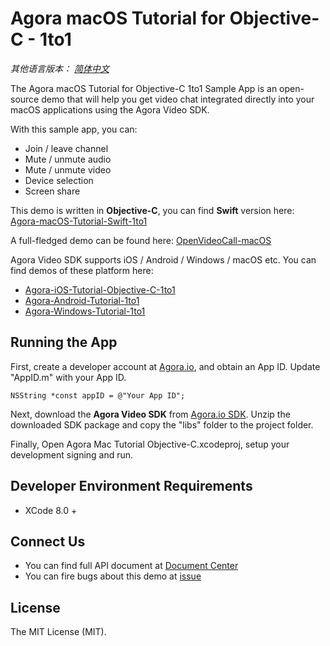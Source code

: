 # Agora macOS Tutorial for Objective-C - 1to1

*其他语言版本： [简体中文](README.md)*

The Agora macOS Tutorial for Objective-C 1to1 Sample App is an open-source demo that will help you get video chat integrated directly into your macOS applications using the Agora Video SDK.

With this sample app, you can:

- Join / leave channel
- Mute / unmute audio
- Mute / unmute video
- Device selection
- Screen share

This demo is written in **Objective-C**, you can find **Swift** version here: [Agora-macOS-Tutorial-Swift-1to1](https://github.com/AgoraIO/Agora-macOS-Tutorial-Swift-1to1)

A full-fledged demo can be found here: [OpenVideoCall-macOS](https://github.com/AgoraIO/OpenVideoCall-macOS)

Agora Video SDK supports iOS / Android / Windows / macOS etc. You can find demos of these platform here:

- [Agora-iOS-Tutorial-Objective-C-1to1](https://github.com/AgoraIO/Agora-iOS-Tutorial-Objective-C-1to1)
- [Agora-Android-Tutorial-1to1](https://github.com/AgoraIO/Agora-Android-Tutorial-1to1)
- [Agora-Windows-Tutorial-1to1](https://github.com/AgoraIO/Agora-Windows-Tutorial-1to1)

## Running the App
First, create a developer account at [Agora.io](https://dashboard.agora.io/signin/), and obtain an App ID. Update "AppID.m" with your App ID.

```
NSString *const appID = @"Your App ID"; 
```

Next, download the **Agora Video SDK** from [Agora.io SDK](https://www.agora.io/en/blog/download/). Unzip the downloaded SDK package and copy the "libs" folder to the project folder.

Finally, Open Agora Mac Tutorial Objective-C.xcodeproj, setup your development signing and run.

## Developer Environment Requirements
* XCode 8.0 +

## Connect Us

- You can find full API document at [Document Center](https://docs.agora.io/en/)
- You can fire bugs about this demo at [issue](https://github.com/AgoraIO/Agora-macOS-Tutorial-Objective-C-1to1/issues)

## License

The MIT License (MIT).
